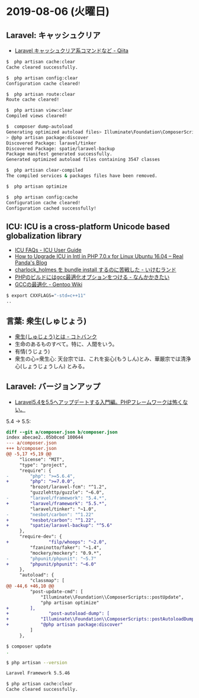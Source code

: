 # 2019-08-06 (火曜日)

## Laravel: キャッシュクリア

- [Laravel キャッシュクリア系コマンドなど - Qiita](https://qiita.com/Ping/items/10ada8d069e13d729701)

~~~bash
$  php artisan cache:clear
Cache cleared successfully.

$  php artisan config:clear
Configuration cache cleared!

$  php artisan route:clear
Route cache cleared!

$  php artisan view:clear
Compiled views cleared!

$  composer dump-autoload
Generating optimized autoload files> Illuminate\Foundation\ComposerScripts::postAutoloadDump
> @php artisan package:discover
Discovered Package: laravel/tinker
Discovered Package: spatie/laravel-backup
Package manifest generated successfully.
Generated optimized autoload files containing 3547 classes

$  php artisan clear-compiled
The compiled services & packages files have been removed.

$  php artisan optimize

$  php artisan config:cache
Configuration cache cleared!
Configuration cached successfully!
~~~

## ICU: ICU is a cross-platform Unicode based globalization library

- [ICU FAQs - ICU User Guide](http://userguide.icu-project.org/icufaq)
- [How to Upgrade ICU in Intl in PHP 7.0.x for Linux Ubuntu 16.04 – Real Panda's Blog](https://realpandablog.wordpress.com/2018/02/09/how-to-upgrade-icu-in-intl-in-php-7-0-x-for-linux-ubuntu-16-04/)
- [charlock_holmes を bundle install するのに苦戦した - いけむランド](http://fd0.hatenablog.jp/entry/2017/08/04/191707)
- [PHPのビルドにはgcc最適化オプションをつける - なんかかきたい](https://t-cyrill.hatenablog.jp/entry/2015/10/17/230806)
- [GCCの最適化 - Gentoo Wiki](https://wiki.gentoo.org/wiki/GCC_optimization/ja#CFLAGS.E3.81.A8CXXFLAGS.E3.81.A8.E3.81.AF.EF.BC.9F)

~~~bash
$ export CXXFLAGS="-std=c++11"
..
~~~

## 言葉: 衆生(しゅじょう)

- [衆生(しゅじょう)とは - コトバンク](https://kotobank.jp/word/%E8%A1%86%E7%94%9F-77725)
- 生命のあるものすべて。特に、人間をいう。
- 有情(うじょう)
- 衆生の心=衆生心: 天台宗では、これを妄心(もうしん)とみ、華厳宗では清浄心(しょうじょうしん) とみる。

## Laravel: バージョンアップ

- [Laravel5.4を5.5へアップデートする入門編。PHPフレームワークは怖くない。](https://www.ritolab.com/entry/32)

5.4 -> 5.5:

~~~diff
diff --git a/composer.json b/composer.json
index abecae2..05b0ced 100644
--- a/composer.json
+++ b/composer.json
@@ -5,17 +5,19 @@
     "license": "MIT",
     "type": "project",
     "require": {
-        "php": ">=5.6.4",
+        "php": ">=7.0.0",
         "brozot/laravel-fcm": "^1.2",
         "guzzlehttp/guzzle": "~6.0",
-        "laravel/framework": "5.4.*",
+        "laravel/framework": "5.5.*",
         "laravel/tinker": "~1.0",
-        "nesbot/carbon": "^1.22"
+        "nesbot/carbon": "^1.22",
+        "spatie/laravel-backup": "^5.6"
     },
     "require-dev": {
+               "filp/whoops": "~2.0",
         "fzaninotto/faker": "~1.4",
         "mockery/mockery": "0.9.*",
-        "phpunit/phpunit": "~5.7"
+        "phpunit/phpunit": "~6.0"
     },
     "autoload": {
         "classmap": [
@@ -44,6 +46,10 @@
         "post-update-cmd": [
             "Illuminate\\Foundation\\ComposerScripts::postUpdate",
             "php artisan optimize"
+        ],
+               "post-autoload-dump": [
+            "Illuminate\\Foundation\\ComposerScripts::postAutoloadDump",
+            "@php artisan package:discover"
         ]
     },
~~~

~~~bash
$ composer update
.
~~~

~~~bash
$ php artisan --version

Laravel Framework 5.5.46
~~~

~~~bash
$ php artisan cache:clear
Cache cleared successfully.
~~~
